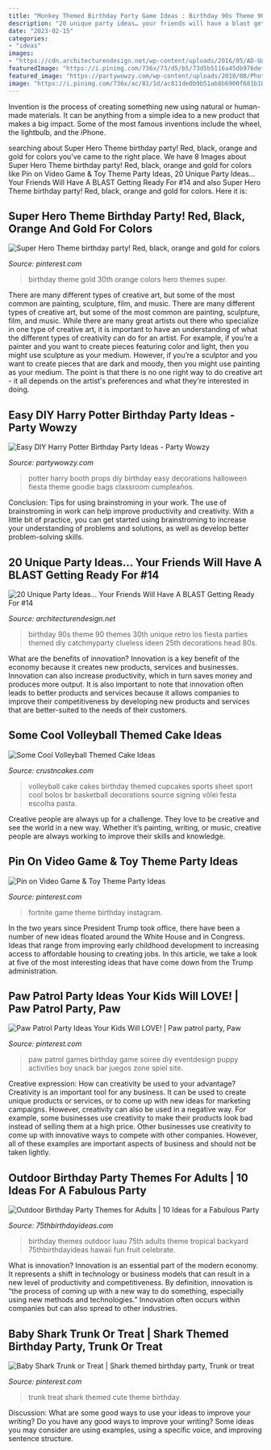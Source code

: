 ```yaml
---
title: "Monkey Themed Birthday Party Game Ideas : Birthday 90s Theme 90 Themes 30th Unique Retro Los Fiesta Parties Themed Diy Catchmyparty Clueless Ideen 25th Decorations Head 80s"
description: "20 unique party ideas… your friends will have a blast getting ready for #14"
date: "2023-02-15"
categories:
- "ideas"
images:
- "https://cdn.architecturendesign.net/wp-content/uploads/2016/05/AD-Unique-Party-Themes-06.jpg"
featuredImage: "https://i.pinimg.com/736x/73/d5/b5/73d5b5116a45db976def4c5f1d11b3d7.jpg"
featured_image: "https://partywowzy.com/wp-content/uploads/2018/08/Photo-Booth-Props.jpg"
image: "https://i.pinimg.com/736x/ac/81/1d/ac811de0b9b51ab8b6900f681b187caa--super-hero-theme-red-black.jpg"
---
```



Invention is the process of creating something new using natural or human-made materials. It can be anything from a simple idea to a new product that makes a big impact. Some of the most famous inventions include the wheel, the lightbulb, and the iPhone.

	

		
searching about Super Hero Theme birthday party! Red, black, orange and gold for colors you've came to the right place. We have 8 Images about Super Hero Theme birthday party! Red, black, orange and gold for colors like Pin on Video Game &amp; Toy Theme Party Ideas, 20 Unique Party Ideas… Your Friends Will Have A BLAST Getting Ready For #14 and also Super Hero Theme birthday party! Red, black, orange and gold for colors. Here it is:
		
    
## Super Hero Theme Birthday Party! Red, Black, Orange And Gold For Colors

<img loading=lazy src="https://i.pinimg.com/736x/ac/81/1d/ac811de0b9b51ab8b6900f681b187caa--super-hero-theme-red-black.jpg" onerror="this.onerror=null;this.src='https://tse2.mm.bing.net/th?id=OIP.ikLj2tOeGK0MXutOnhw4LQHaJQ&amp;pid=15.1';" alt="Super Hero Theme birthday party! Red, black, orange and gold for colors">

_Source: pinterest.com_

>birthday theme gold 30th orange colors hero themes super. 

	

There are many different types of creative art, but some of the most common are painting, sculpture, film, and music.
There are many different types of creative art, but some of the most common are painting, sculpture, film, and music. While there are many great artists out there who specialize in one type of creative art, it is important to have an understanding of what the different types of creativity can do for an artist. For example, if you’re a painter and you want to create pieces featuring color and light, then you might use sculpture as your medium. However, if you’re a sculptor and you want to create pieces that are dark and moody, then you might use painting as your medium. The point is that there is no one right way to do creative art - it all depends on the artist's preferences and what they're interested in doing.

    
## Easy DIY Harry Potter Birthday Party Ideas - Party Wowzy

<img loading=lazy src="https://partywowzy.com/wp-content/uploads/2018/08/Photo-Booth-Props.jpg" onerror="this.onerror=null;this.src='https://tse4.mm.bing.net/th?id=OIP.qmAXkvchV5xxNmLz7vjubQHaJ4&amp;pid=15.1';" alt="Easy DIY Harry Potter Birthday Party Ideas - Party Wowzy">

_Source: partywowzy.com_

>potter harry booth props diy birthday easy decorations halloween fiesta theme goodie bags classroom cumpleaños. 

	

Conclusion: Tips for using brainstroming in your work.
The use of brainstroming in work can help improve productivity and creativity. With a little bit of practice, you can get started using brainstroming to increase your understanding of problems and solutions, as well as develop better problem-solving skills.

    
## 20 Unique Party Ideas… Your Friends Will Have A BLAST Getting Ready For #14

<img loading=lazy src="https://cdn.architecturendesign.net/wp-content/uploads/2016/05/AD-Unique-Party-Themes-06.jpg" onerror="this.onerror=null;this.src='https://tse3.mm.bing.net/th?id=OIP.ZhukOyqfXdTOLqbWnOdrkAHaQ6&amp;pid=15.1';" alt="20 Unique Party Ideas… Your Friends Will Have A BLAST Getting Ready For #14">

_Source: architecturendesign.net_

>birthday 90s theme 90 themes 30th unique retro los fiesta parties themed diy catchmyparty clueless ideen 25th decorations head 80s. 

	

What are the benefits of innovation?
Innovation is a key benefit of the economy because it creates new products, services and businesses. Innovation can also increase productivity, which in turn saves money and produces more output. It is also important to note that innovation often leads to better products and services because it allows companies to improve their competitiveness by developing new products and services that are better-suited to the needs of their customers.

    
## Some Cool Volleyball Themed Cake Ideas

<img loading=lazy src="http://www.crustncakes.com/blog/wp-content/uploads/2017/07/e7724aa3254d317a687a75a70842b2d1-volleyball-birthday-party-volleyball-cakes.jpg" onerror="this.onerror=null;this.src='https://tse4.mm.bing.net/th?id=OIP.KT9jMxGbaA-7Fpe7NtCPGAHaFj&amp;pid=15.1';" alt="Some Cool Volleyball Themed Cake Ideas">

_Source: crustncakes.com_

>volleyball cake cakes birthday themed cupcakes sports sheet sport cool bolos br basketball decorations source signing vôlei festa escolha pasta. 

	

Creative people are always up for a challenge. They love to be creative and see the world in a new way. Whether it’s painting, writing, or music, creative people are always working to improve their skills and knowledge.

    
## Pin On Video Game &amp; Toy Theme Party Ideas

<img loading=lazy src="https://i.pinimg.com/736x/23/34/b6/2334b6c56f70a58f5d3ecb143c537c2c.jpg" onerror="this.onerror=null;this.src='https://tse1.mm.bing.net/th?id=OIP.oto3owTkEyv60qEBA3y0tQHaHa&amp;pid=15.1';" alt="Pin on Video Game &amp; Toy Theme Party Ideas">

_Source: pinterest.com_

>fortnite game theme birthday instagram. 

	

In the two years since President Trump took office, there have been a number of new ideas floated around the White House and in Congress. Ideas that range from improving early childhood development to increasing access to affordable housing to creating jobs. In this article, we take a look at five of the most interesting ideas that have come down from the Trump administration.

    
## Paw Patrol Party Ideas Your Kids Will LOVE! | Paw Patrol Party, Paw

<img loading=lazy src="https://i.pinimg.com/736x/3f/ae/f0/3faef0eab89dbe3ef6c2210c37f53a70--paw-patrol-birthday-games-for-kids-paw-patrol-crafts-kids.jpg" onerror="this.onerror=null;this.src='https://tse3.mm.bing.net/th?id=OIP.fCvPpU6z0YKpfaqoqRqQqQHaMs&amp;pid=15.1';" alt="Paw Patrol Party Ideas Your Kids Will LOVE! | Paw patrol party, Paw">

_Source: pinterest.com_

>paw patrol games birthday game soiree diy eventdesign puppy activities boy snack bar juegos zone spiel site. 

	

Creative expression: How can creativity be used to your advantage?
Creativity is an important tool for any business. It can be used to create unique products or services, or to come up with new ideas for marketing campaigns. However, creativity can also be used in a negative way. For example, some businesses use creativity to make their products look bad instead of selling them at a high price. Other businesses use creativity to come up with innovative ways to compete with other companies. However, all of these examples are important aspects of business and should not be taken lightly.

    
## Outdoor Birthday Party Themes For Adults | 10 Ideas For A Fabulous Party

<img loading=lazy src="https://www.75thbirthdayideas.com/wp-content/uploads/2013/08/75th-Birthday-Outdoor-Party-Themes-Luau.jpg" onerror="this.onerror=null;this.src='https://tse4.mm.bing.net/th?id=OIP.VSP7HDphG7qqiDQusiwBpQHaHa&amp;pid=15.1';" alt="Outdoor Birthday Party Themes for Adults | 10 Ideas for a Fabulous Party">

_Source: 75thbirthdayideas.com_

>birthday themes outdoor luau 75th adults theme tropical backyard 75thbirthdayideas hawaii fun fruit celebrate. 

	

What is innovation?
Innovation is an essential part of the modern economy. It represents a shift in technology or business models that can result in a new level of productivity and competitiveness. By definition, innovation is “the process of coming up with a new way to do something, especially using new methods and technologies.” Innovation often occurs within companies but can also spread to other industries.

    
## Baby Shark Trunk Or Treat | Shark Themed Birthday Party, Trunk Or Treat

<img loading=lazy src="https://i.pinimg.com/736x/73/d5/b5/73d5b5116a45db976def4c5f1d11b3d7.jpg" onerror="this.onerror=null;this.src='https://tse4.mm.bing.net/th?id=OIP.bS2e69IUAiHa7GrryhIJpAHaJ3&amp;pid=15.1';" alt="Baby Shark Trunk or Treat | Shark themed birthday party, Trunk or treat">

_Source: pinterest.com_

>trunk treat shark themed cute theme birthday. 

	

Discussion: What are some good ways to use your ideas to improve your writing?
Do you have any good ways to improve your writing? Some ideas you may consider are using examples, using a specific voice, and improving sentence structure.

